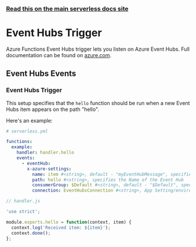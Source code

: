 <!--
title: Serverless Framework - Azure Functions Events - Event Hubs
menuText: Event Hubs
menuOrder: 5
description: Setting up Event Hubs Events with Azure Functions via the Serverless Framework
layout: Doc
-->

<!-- DOCS-SITE-LINK:START automatically generated  -->

### [Read this on the main serverless docs site](https://www.serverless.com/framework/docs/providers/azure/events/eventhubs)

<!-- DOCS-SITE-LINK:END -->

# Event Hubs Trigger

Azure Functions Event Hubs trigger lets you listen on Azure Event Hubs. Full
documentation can be found on
[azure.com](https://docs.microsoft.com/en-us/azure/azure-functions/functions-bindings-event-hubs).

## Event Hubs Events

### Event Hubs Trigger

This setup specifies that the `hello` function should be run when a new Event
Hubs item appears on the path "hello".

Here's an example:

```yml
# serverless.yml

functions:
  example:
    handler: handler.hello
    events:
      - eventHub:
        x-azure-settings:
          name: item #<string>, default - "myEventHubMessage", specifies which name is available on `context.bindings`
          path: hello #<string>, specifies the Name of the Event Hub
          consumerGroup: $Default #<string>, default - "$Default", specifies the consumerGroup to listen with
          connection: EventHubsConnection #<string>, App Setting/environment variable which contains Event Hubs Namespace Connection String
```

```javascript
// handler.js

'use strict';

module.exports.hello = function(context, item) {
  context.log('Received item: ${item}');
  context.done();
};
```
